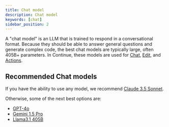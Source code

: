 ```yaml
---
title: Chat model
description: Chat model
keywords: [chat]
sidebar_position: 2
---
```


A "chat model" is an LLM that is trained to respond in a conversational format. Because they should be able to answer general questions and generate complex code, the best chat models are typically large, often 405B+ parameters. In Continue, these models are used for [Chat](../../chat/how-to-use-it.md), [Edit](../../edit/how-to-use-it.md), and [Actions](../../actions/how-to-use-it.md).

## Recommended Chat models

If you have the ability to use any model, we recommend [Claude 3.5 Sonnet](../model-providers/top-level/anthropic.mdx).

Otherwise, some of the next best options are:

- [GPT-4o](../model-providers/top-level/openai.mdx)
- [Gemini 1.5 Pro](../model-providers/top-level/gemini.mdx)
- [Llama3.1 405B](../tutorials/llama3.1.mdx)
